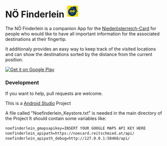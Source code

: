 #  NÖ Finderlein <img height="40" src="https://raw.githubusercontent.com/derqurps/noefinderlein/master/app/src/main/res/mipmap-xxxhdpi/ic_launcher.png">

The NÖ Finderlein is a companion App for the [Niederösterreich-Card](http://www.niederoesterreich-card.at/) for people who would like to have all important information for the associated destinations at their fingertip.

It additionaly provides an easy way to keep track of the visited locations and can show the destinations sorted by the distance from the current position.

<a  href='https://play.google.com/store/apps/details?id=at.qurps.noefinderlein.app&utm_source=global_co&utm_medium=prtnr&utm_content=Mar2515&utm_campaign=PartBadge&pcampaignid=MKT-Other-global-all-co-prtnr-ap-PartBadge-Mar2515-1'><img height="60" alt='Get it on Google Play' src='https://play.google.com/intl/en_us/badges/images/apps/en-play-badge.png'/></a>


### Development

If you want to help, pull requests are welcome.

This is a [Android Studio](http://developer.android.com/sdk/index.html) Project

A file called "Noefinderlein_Keystore.txt" is needed in the main directory of the Project
It should contain some variables like:
```
noefinderlein_gmapsapikey=INSERT YOUR GOOGLE MAPS API KEY HERE
noefinderlein_apipath=https://noecard.reitschmied.at/api/
noefinderlein_apipath_debug=http://127.0.0.1:58468/api/
```
